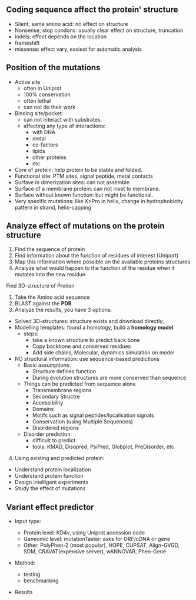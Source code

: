 ## Coding sequence affect the protein' structure

* Silent, same amino acid: no effect on structure
* Nonsense, stop condons: usually clear effect on structure, truncation
* indels: effect depends on the location
* frameshift
* missense: effect vary, easiest for automatic analysis

## Position of the mutations

* Active site 
  * often in Uniprot
  * 100% conservation
  * often lethal
  * can not do their work
* Binding site/pocket: 
  * can not interact with substrates.
  * affecting any type of interactions:
    * with DNA
    * metal
    * co-factors
    * lipids
    * other proteins
    * etc
* Core of protein: help protein to be stable and folded.
* Functional site: PTM sites, signal peptide, metal contacts
* Surfave in dimerization sites: can not assemble
* Surface of a membrane protein: can not inset to membrane.
* Surface without known function: but might be functional.
* Very specific mutations: like X>Pro in helix, change in hydrophobicity pattern in strand, helix-capping

## Analyze effect of mutations on the protein structure

1. Find the sequence of protein
2. Find information about the function of residues of interest (Uniport)
3. Map this information where possible on the available proteins structures
4. Analyze what would happen to the function of the residue when it mutates into the new residue

Find 3D-structure of Protien

1. Take the Amino acid sequence
2. BLAST against the **PDB**
3. Analyze the results, you have 3 options:
  * Solved 3D-structures: structure exists and download directly;
  * Modelling templates: found a homology, build a **homology model**
    * steps:
      * take a known structure to predict back bone
      * Copy backbone and conserved residues
      * Add side chains, Molecular, dynamics simulation on model
  * NO structural information: use sequence-based predictions
    * Basic assumptions:
      * Structure defines function
      * During evolution structures are more conserved than sequence
    * Things can be predicted from sequence alone
      * Transmembrane regions
      * Secondary Structre
      * Accessibility
      * Domains
      * Motifs such as signal peptides/localisation signals
      * Conservation (using Multiple Sequences)
      * Disordered regions
    * Disorder prediction:
      * difficult to predict
      * tools: KMAD, Disopred, PsiPred, Globplot, PreDisorder, etc
4. Using existing and predicted protein:
  * Understand protein localization
  * Understand protein function
  * Design intelligent experiments
  * Study the effect of mutations

## Variant effect predictor

* Input type:
  * Protein level: KD4v, using Uniprot accession code
  * Geneomic level: mutationTaster: asks for ORF/cDNA or gene
  * Other: PolyPhen-2 (most popular), HOPE, CUPSAT, Align-GVGD, SDM, CRAVAT(expensive server), wANNOVAR, Phen-Gene

* Method:
  * testing
  * benchmarking

* Results

